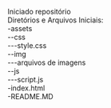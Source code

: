 Iniciado repositório<br>
Diretórios e Arquivos Iniciais:<br>
-assets<br>
--css<br>
---style.css<br>
--img<br>
---arquivos de imagens<br>
--js<br>
---script.js<br>
-index.html<br>
-README.MD<br>
